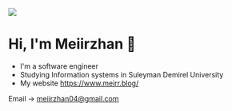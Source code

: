 ![](https://komarev.com/ghpvc/?username=DeFida)
# Hi, I'm Meiirzhan 👋

- I'm a software engineer 
- Studying Information systems in Suleyman Demirel University
- My website https://www.meirr.blog/

Email → [meiirzhan04@gmail.com](mailto:meiirzhan04@gmail.com)
